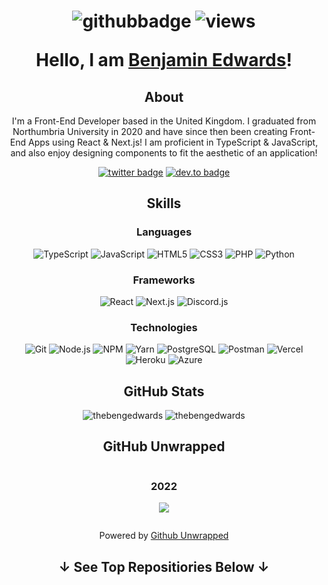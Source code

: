 <div align="center">
<div>
<h1>

![githubbadge](https://img.shields.io/github/followers/thebengedwards?style=social)
![views](https://komarev.com/ghpvc/?username=thebengedwards&color=0A66C2&style=flat)

Hello, I am <a href="https://www.linkedin.com/in/thebengedwards/">Benjamin Edwards</a>!

</h1>
</div>

<div>
<h2>About</h2>

<p>I'm a Front-End Developer based in the United Kingdom. I graduated from Northumbria University in 2020 and have since then been creating Front-End Apps using React & Next.js! I am proficient in TypeScript & JavaScript, and also enjoy designing components to fit the aesthetic of an application!</p>

[![twitter badge](https://img.shields.io/badge/-@thebengedwards-1DA1F2?style=flat&logo=twitter&logoColor=white)](https://twitter.com/thebengedwards)
[![dev.to badge](https://img.shields.io/badge/-thebengedwards-0A66C2?style=flat&logo=linkedin)](https://www.linkedin.com/in/thebengedwards)

</div>

<div>
<h2>Skills</h2>

<div>
<h3>Languages</h3>

![TypeScript](https://img.shields.io/badge/-TypeScript-3178C6?&logo=TypeScript&logoColor=white&style=flat)
![JavaScript](https://img.shields.io/badge/-JavaScript-F7DF1E?logo=JavaScript&logoColor=white&style=flat)
![HTML5](https://img.shields.io/badge/-HTML5-E34F26?&logo=HTML5&logoColor=white&style=flat)
![CSS3](https://img.shields.io/badge/-CSS3-1572B6?&logo=CSS3&logoColor=white&style=flat)
![PHP](https://img.shields.io/badge/-PHP-777BB4?&logo=PHP&logoColor=white&style=flat)
![Python](https://img.shields.io/badge/-Python-3776AB?&logo=Python&logoColor=white&style=flat)

</div>

<div>
<h3>Frameworks</h3>

![React](https://img.shields.io/badge/-React-61DAFB?logo=React&logoColor=white&style=flat)
![Next.js](https://img.shields.io/badge/-Next.js-000000?logo=Next.js&logoColor=white&style=flat)
![Discord.js](https://img.shields.io/badge/-Discord.js-5865F2?logo=Discord&logoColor=white&style=flat)

</div>

<div>
<h3>Technologies</h3>

![Git](https://img.shields.io/badge/-Git-F05032?logo=git&logoColor=white&style=flat)
![Node.js](https://img.shields.io/badge/-Node.js-339933?logo=Node.js&logoColor=white&style=flat)
![NPM](https://img.shields.io/badge/-NPM-CB3837?logo=npm&logoColor=white&style=flat)
![Yarn](https://img.shields.io/badge/-Yarn-2C8EBB?logo=Yarn&logoColor=white&style=flat)
![PostgreSQL](https://img.shields.io/badge/-PostgreSQL-4169E1?logo=postgresql&logoColor=white&style=flat)
![Postman](https://img.shields.io/badge/-Postman-FF6C37?logo=Postman&logoColor=white&style=flat)
![Vercel](https://img.shields.io/badge/-Vercel-000000?logo=vercel&logoColor=white&style=flat)
![Heroku](https://img.shields.io/badge/-Heroku-430098?logo=heroku&logoColor=white&style=flat)
![Azure](https://img.shields.io/badge/-Azure-0078D4?logo=microsoftazure&logoColor=white&style=flat)

</div>

</div>

<div>
<h2>GitHub Stats</h2>

<img src="https://github-readme-stats.vercel.app/api?username=thebengedwards&hide_title=true&hide_border=true&show_icons=true&include_all_commits=true&count_private=true&theme=transparent" alt="thebengedwards" />
    
<img src="https://github-readme-stats.vercel.app/api/top-langs/?username=thebengedwards&hide_title=true&hide_border=true&layout=compact&langs_count=10&theme=transparent" alt="thebengedwards" />

</div>

<div>
<h2>GitHub Unwrapped</h2>

<div style="display: flex; justify-content: center; flex-wrap: wrap;">

<div>
<h3>2022</h3>

![](unwrapped/2022.gif)

</div>

</div>

Powered by [Github Unwrapped](https://www.githubunwrapped.com)

</div>

<div>
<h2>↓ See Top Repositiories Below ↓</h2>
</div>

</div>
